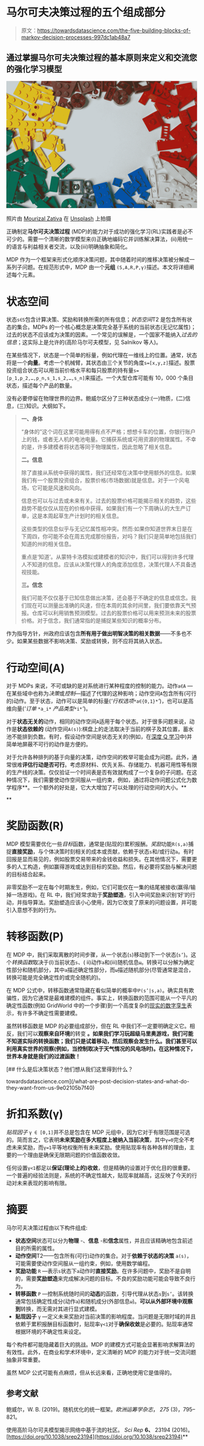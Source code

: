 # 马尔可夫决策过程的五个组成部分

> 原文：<https://towardsdatascience.com/the-five-building-blocks-of-markov-decision-processes-997dc1ab48a7>

## 通过掌握马尔可夫决策过程的基本原则来定义和交流您的强化学习模型

![](img/fa890c5eb488c5dc9018f3919412f10e.png)

照片由 [Mourizal Zativa](https://unsplash.com/@mourimoto?utm_source=medium&utm_medium=referral) 在 [Unsplash](https://unsplash.com?utm_source=medium&utm_medium=referral) 上拍摄

正确制定**马尔可夫决策过程** (MDP)的能力对于成功的强化学习(RL)实践者是必不可少的。需要一个清晰的数学模型来(I)正确地编码它并训练解决算法，(ii)用统一的语言与利益相关者交流，以及(iii)明确抽象和简化。

MDP 作为一个框架来形式化顺序决策问题，其中随着时间的推移决策被分解成一系列子问题。在规范形式中，MDP 由一个**元组** `(S,A,R,P,γ)`描述。本文将详细阐述每个元素。

# 状态空间

状态`s∈S`包含计算决策、奖励和转换所需的所有信息；*状态空间*T2 是包含所有状态的集合。MDPs 的一个核心概念是决策完全基于系统的当前状态(无记忆属性)；过去的状态不应该成为决策的因素。一个常见的误解是，一个国家不能纳入*过去的信息*；这实际上是允许的(高阶马尔可夫模型，见 Salnikov 等人)。

在某些情况下，状态是一个简单的标量，例如代理在一维线上的位置。通常，状态将是一个**向量**。考虑一个机械臂，其状态由三个关节的角度`s=[x,y,z]`描述。股票投资组合状态可以用当前价格水平和每只股票的持有量`s=[p_1,p_2,…,p_n,s_1,s_2,…,s_n]`来描述。一个大型仓库可能有 10，000 个条目状态，描述每个产品的数量。

没有必要停留在物理世界的边界。鲍威尔区分了三种状态成分:(一)物质，(二)信息，(三)知识。大纲如下。

> **一、身体**
> 
> “身体的”这个词在这里可能用得有点不严格；想想卡车的位置，你银行账户上的钱，或者无人机的电池电量。它捕获系统或可用资源的物理属性。不幸的是，许多建模者将状态等同于物理属性，因此忽略了相关信息。
> 
> **二。信息**
> 
> 除了直接从系统中获得的属性，我们还经常在决策中使用额外的信息。如果我们有一个股票投资组合，股票价格(市场数据)就是信息。对于一个风电场，它可能是风速和风向。
> 
> 信息也可以与过去或未来有关。过去的股票价格可能揭示相关的趋势，这些趋势不能仅仅从现在的价格中获得。如果我们有一个下周确认的大生产订单，这是本周起草生产计划时的相关信息。
> 
> 这些类型的信息似乎与无记忆属性相冲突。然而:如果你知道世界末日是在下周四，你可能不会在周五完成那份报告，对吗？我们只是简单地包括我们知道的州的相关信息。
> 
> 重点是‘知道’。从蒙特卡洛模拟或建模者的知识中，我们可以得到许多代理人不知道的信息。应该从决策代理人的角度添加信息，决策代理人不具备透视技能。
> 
> **三。信念**
> 
> 我们可能不仅仅基于已知信息做出决策，还会基于不确定的信息或信念。我们现在可以测量出准确的风速，但在本周的其余时间里，我们要依靠天气预报。仓库可以利用销售预测模型。过去的股票价格可以用来预测未来的股票价格。对于信念，我们通常指的是捕捉某些知识的概率分布。

作为指导方针，州政府应该包含**所有用于做出明智决策的相关数据**——不多也不少。如果某些数据不影响决策、奖励或转换，则不应将其纳入状态。

[](https://wvheeswijk.medium.com/a-deep-dive-into-problem-states-498ad0746c98)  

# 行动空间(A)

对于 MDPs 来说，不可或缺的是对系统进行某种程度的控制的能力。动作`a∈A` —在某些域中也称为*决策*或*控制*—描述了代理的这种影响；动作空间`A`包含所有(可行的)动作。至于状态，动作可以是简单的标量(*‘行权选项*`*a∈{0,1}*`*’*)，也可以是高维向量(*‘订单* `*a_i*` *产品类型*`*i*`*’*)。

对于**状态无关的**动作，相同的动作空间`A`适用于每个状态。对于很多问题来说，动作是**状态依赖的** (动作空间`A(s)`):棋盘上的走法取决于当前的棋子及其位置，蓄水池不能排到负数。有时，假设动作空间是状态无关的(例如，在[深度 Q 学习](/a-minimal-working-example-for-deep-q-learning-in-tensorflow-2-0-e0ca8a944d5e)中)并简单地屏蔽不可行的动作是方便的。

对于允许各种排列的基于向量的决策，动作空间的枚举可能会成为问题。此外，通常很难**评估行动是否可行**。考虑原材料、优先关系、存储能力、机器可用性等有限的生产线的决策。仅仅验证一个时间表是否有效就构成了一个复杂的子问题。在这种情况下，我们需要使动作空间服从一组约束，例如，通过将动作问题公式化为数学程序**。一个额外的好处是，它大大增加了可以处理的行动空间的大小。**

**[](/using-linear-programming-to-boost-your-reinforcement-learning-algorithms-994977665902)  

# 奖励函数(R)

MDP 模型需要优化一些*目标*函数，通常是(贴现的)累积报酬。*奖励*功能`R(s,a)`捕捉**直接奖励**，与个体决策时刻相关的成本或贡献，依赖于状态`s`和/或行动`a`。有时回报是显而易见的，例如股票交易带来的金钱收益和损失。在其他情况下，需要更多的人工构造，例如赢得游戏或达到目标的奖励。然后，有必要将奖励与解决问题的目标结合起来。

非零奖励不一定在每个时期发生，例如，它们可能仅在一集的结尾被接收(赢得/输掉一场游戏)。在 RL 中，我们经常求助于**奖励塑造**，引入中间奖励来识别‘好’的行动，并指导算法。奖励塑造应该小心使用，因为它改变了原来的问题设置，并可能引入意想不到的行为。

# 转移函数(P)

在 MDP 中，我们采取离散的时间步骤，从一个状态(`s`)移动到下一个状态(`s’`)。这个*转换函数*取决于(I)当前状态`s`、( ii)动作`a`和(iii)随机信息`ω`。转换可以分解为确定性部分和随机部分，其中`a`描述确定性部分，而`ω`描述随机部分(尽管通常是混合，转换可能是完全确定性的或完全随机的)。

在 MDP 公式中，转移函数通常隐藏在看似简单的概率中`P(s’|s,a)`。确实具有欺骗性，因为它通常是最难建模的组件。事实上，转换函数的范围可能从一个平凡的确定性函数(例如 GridWorld 中的一个步骤)到一个高度复杂的[现实的数字孪生](/need-help-making-decisions-ask-your-digital-twin-6e4cf328cb0)表示，有许多不确定性需要建模。

虽然转移函数是 MDP 的必要组成部分，但在 RL 中我们不一定要明确定义它。相反，我们可以**观察来自环境**的转变 **。如果我们学习玩超级马里奥游戏，我们可能不知道实际的转换函数；我们只是试着移动，然后观察会发生什么。我们甚至可以利用真实世界的观察(例如，当控制取决于天气情况的风电场时)。在这种情况下，世界本身就是我们的过渡函数！**

[](/what-are-post-decision-states-and-what-do-they-want-from-us-9e02105b7f40) [## 什么是后决策状态？他们想从我们这里得到什么？

towardsdatascience.com](/what-are-post-decision-states-and-what-do-they-want-from-us-9e02105b7f40) [](/about-post-decision-states-again-5725e5c15d90)  

# 折扣系数(γ)

*贴现因子* `γ ∈ [0,1]`并不总是包含在 MDP 元组中，因为它对于有限范围是可选的。简而言之，它表明**未来奖励在多大程度上被纳入当前决策**，其中`γ=0`完全不考虑未来奖励，而`γ=1`平等地权衡所有未来奖励。使用贴现率有各种各样的理由，主要的一个理由是确保无限期问题的价值函数收敛。

任何设置`γ<1`都足以**保证(理论上的)收敛**，但是精确的设置对于优化目的很重要。一个普遍的经验法则是，系统的不确定性越大，贴现率就越高，这反映了今天的行动对未来表现的影响有限。

[](/why-discount-future-rewards-in-reinforcement-learning-a833d0ae1942)  

# 摘要

马尔可夫决策过程由以下构件组成:

*   **状态空间**状态可以分为**物理** -、**信息** -和**信念**属性，并且应该精确地包含前述目的所需的属性。
*   **动作空间**T2——包含所有(可行)动作的集合。对于**依赖于状态的决策** `a(s)`，可能需要使动作空间服从一组约束，例如，使用数学编程。
*   **奖励功能** `R` —表示`s`状态下`a`动作时**直接奖励**。在许多问题中，奖励不是自明的，需要**奖励塑造**来完成解决问题的目标。不良的奖励功能可能会导致不良行为。
*   **转移函数** `P` —控制系统随时间的**动态**的函数，引导代理从状态`s`到`s’`。该转换通常包括确定性成分(动作`a`)和随机成分(外部信息`ω`)。**可以从外部环境中观察到**转换，而无需对其进行显式建模。
*   **贴现因子** `γ` —定义未来奖励对当前决策的影响程度。当问题是无限时域的并且依赖于累积报酬目标函数时，贴现率`γ<1`对于**确保收敛**是必要的。贴现率通常根据环境的不确定性来设定。

每个构件都可能隐藏着巨大的挑战。MDP 的建模方式可能会显著影响求解算法的有效性。此外，在商业和学术环境中，定义清晰的 MDP 的能力对于统一交流问题抽象非常重要。

虽然 MDP 公式可能有点麻烦，但从长远来看，正确地使用它是值得的。

## **参考文献**

鲍威尔，W. B. (2019)。随机优化的统一框架。*欧洲运筹学杂志*， *275* (3)，795–821。

使用高阶马尔可夫模型揭示网络中基于流的社区。 *Sci Rep* **6、** 23194 (2016)。[https://doi.org/10.1038/srep23194](https://doi.org/10.1038/srep23194)**